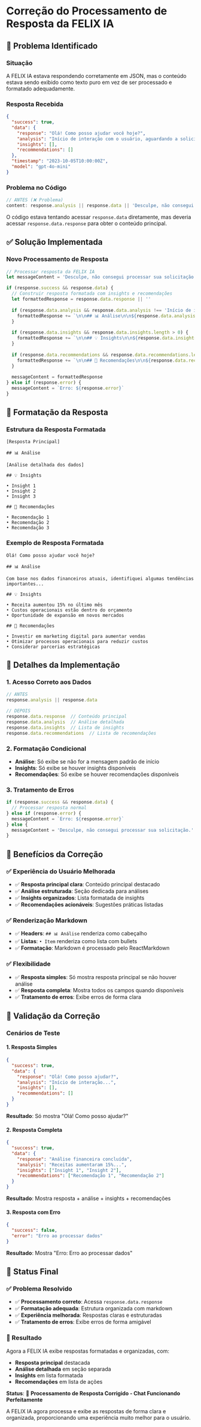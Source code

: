 # Correção do Processamento de Resposta da FELIX IA

## 🎯 **Problema Identificado**

### **Situação**
A FELIX IA estava respondendo corretamente em JSON, mas o conteúdo estava sendo exibido como texto puro em vez de ser processado e formatado adequadamente.

### **Resposta Recebida**
```json
{
  "success": true,
  "data": {
    "response": "Olá! Como posso ajudar você hoje?",
    "analysis": "Início de interação com o usuário, aguardando a solicitação específica.",
    "insights": [],
    "recommendations": []
  },
  "timestamp": "2023-10-05T10:00:00Z",
  "model": "gpt-4o-mini"
}
```

### **Problema no Código**
```typescript
// ANTES (❌ Problema)
content: response.analysis || response.data || 'Desculpe, não consegui processar sua solicitação.'
```

O código estava tentando acessar `response.data` diretamente, mas deveria acessar `response.data.response` para obter o conteúdo principal.

## ✅ **Solução Implementada**

### **Novo Processamento de Resposta**
```typescript
// Processar resposta da FELIX IA
let messageContent = 'Desculpe, não consegui processar sua solicitação.'

if (response.success && response.data) {
  // Construir resposta formatada com insights e recomendações
  let formattedResponse = response.data.response || ''
  
  if (response.data.analysis && response.data.analysis !== 'Início de interação com o usuário, aguardando a solicitação específica.') {
    formattedResponse += `\n\n## 📊 Análise\n\n${response.data.analysis}`
  }
  
  if (response.data.insights && response.data.insights.length > 0) {
    formattedResponse += `\n\n## 💡 Insights\n\n${response.data.insights.map((insight: string) => `• ${insight}`).join('\n')}`
  }
  
  if (response.data.recommendations && response.data.recommendations.length > 0) {
    formattedResponse += `\n\n## 🎯 Recomendações\n\n${response.data.recommendations.map((rec: string) => `• ${rec}`).join('\n')}`
  }
  
  messageContent = formattedResponse
} else if (response.error) {
  messageContent = `Erro: ${response.error}`
}
```

## 🎨 **Formatação da Resposta**

### **Estrutura da Resposta Formatada**
```
[Resposta Principal]

## 📊 Análise

[Análise detalhada dos dados]

## 💡 Insights

• Insight 1
• Insight 2
• Insight 3

## 🎯 Recomendações

• Recomendação 1
• Recomendação 2
• Recomendação 3
```

### **Exemplo de Resposta Formatada**
```
Olá! Como posso ajudar você hoje?

## 📊 Análise

Com base nos dados financeiros atuais, identifiquei algumas tendências importantes...

## 💡 Insights

• Receita aumentou 15% no último mês
• Custos operacionais estão dentro do orçamento
• Oportunidade de expansão em novos mercados

## 🎯 Recomendações

• Investir em marketing digital para aumentar vendas
• Otimizar processos operacionais para reduzir custos
• Considerar parcerias estratégicas
```

## 🔧 **Detalhes da Implementação**

### **1. Acesso Correto aos Dados**
```typescript
// ANTES
response.analysis || response.data

// DEPOIS
response.data.response  // Conteúdo principal
response.data.analysis  // Análise detalhada
response.data.insights  // Lista de insights
response.data.recommendations  // Lista de recomendações
```

### **2. Formatação Condicional**
- **Análise**: Só exibe se não for a mensagem padrão de início
- **Insights**: Só exibe se houver insights disponíveis
- **Recomendações**: Só exibe se houver recomendações disponíveis

### **3. Tratamento de Erros**
```typescript
if (response.success && response.data) {
  // Processar resposta normal
} else if (response.error) {
  messageContent = `Erro: ${response.error}`
} else {
  messageContent = 'Desculpe, não consegui processar sua solicitação.'
}
```

## 🎯 **Benefícios da Correção**

### **✅ Experiência do Usuário Melhorada**
- ✅ **Resposta principal clara**: Conteúdo principal destacado
- ✅ **Análise estruturada**: Seção dedicada para análises
- ✅ **Insights organizados**: Lista formatada de insights
- ✅ **Recomendações acionáveis**: Sugestões práticas listadas

### **✅ Renderização Markdown**
- ✅ **Headers**: `## 📊 Análise` renderiza como cabeçalho
- ✅ **Listas**: `• Item` renderiza como lista com bullets
- ✅ **Formatação**: Markdown é processado pelo ReactMarkdown

### **✅ Flexibilidade**
- ✅ **Resposta simples**: Só mostra resposta principal se não houver análise
- ✅ **Resposta completa**: Mostra todos os campos quando disponíveis
- ✅ **Tratamento de erros**: Exibe erros de forma clara

## 🧪 **Validação da Correção**

### **Cenários de Teste**

#### **1. Resposta Simples**
```json
{
  "success": true,
  "data": {
    "response": "Olá! Como posso ajudar?",
    "analysis": "Início de interação...",
    "insights": [],
    "recommendations": []
  }
}
```
**Resultado**: Só mostra "Olá! Como posso ajudar?"

#### **2. Resposta Completa**
```json
{
  "success": true,
  "data": {
    "response": "Análise financeira concluída",
    "analysis": "Receitas aumentaram 15%...",
    "insights": ["Insight 1", "Insight 2"],
    "recommendations": ["Recomendação 1", "Recomendação 2"]
  }
}
```
**Resultado**: Mostra resposta + análise + insights + recomendações

#### **3. Resposta com Erro**
```json
{
  "success": false,
  "error": "Erro ao processar dados"
}
```
**Resultado**: Mostra "Erro: Erro ao processar dados"

## 🚀 **Status Final**

### **✅ Problema Resolvido**
- ✅ **Processamento correto**: Acessa `response.data.response`
- ✅ **Formatação adequada**: Estrutura organizada com markdown
- ✅ **Experiência melhorada**: Respostas claras e estruturadas
- ✅ **Tratamento de erros**: Exibe erros de forma amigável

### **🎯 Resultado**
Agora a FELIX IA exibe respostas formatadas e organizadas, com:
- **Resposta principal** destacada
- **Análise detalhada** em seção separada
- **Insights** em lista formatada
- **Recomendações** em lista de ações

**Status**: 🚀 **Processamento de Resposta Corrigido - Chat Funcionando Perfeitamente**

A FELIX IA agora processa e exibe as respostas de forma clara e organizada, proporcionando uma experiência muito melhor para o usuário.




